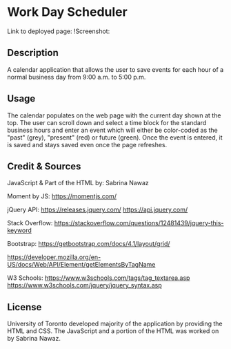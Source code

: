 # Work Day Scheduler 

Link to deployed page:
!Screenshot: 

## Description

A calendar application that allows the user to save events for each hour of a normal business day from 9:00 a.m. to 5:00 p.m. 

## Usage

The calendar populates on the web page with the current day shown at the top. The user can scroll down and select a time block for the standard business hours and enter an event which will either be color-coded as the "past" (grey), "present" (red) or future (green). Once the event is entered, it is saved and stays saved even once the page refreshes. 

## Credit & Sources 

JavaScript & Part of the HTML by: Sabrina Nawaz 

Moment by JS:
https://momentjs.com/

jQuery API: 
https://releases.jquery.com/
https://api.jquery.com/

Stack Overflow:
https://stackoverflow.com/questions/12481439/jquery-this-keyword

Bootstrap:
https://getbootstrap.com/docs/4.1/layout/grid/

https://developer.mozilla.org/en-US/docs/Web/API/Element/getElementsByTagName

W3 Schools:
https://www.w3schools.com/tags/tag_textarea.asp
https://www.w3schools.com/jquery/jquery_syntax.asp


## License

University of Toronto developed majority of the application by providing the HTML and CSS. The JavaScript and a portion of the HTML was worked on by Sabrina Nawaz. 